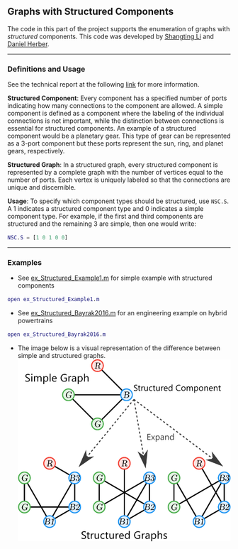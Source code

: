 ## Graphs with Structured Components

The code in this part of the project supports the enumeration of graphs with *structured* components.
This code was developed by [Shangting Li](https://github.com/shangtingli) and [Daniel Herber](https://github.com/danielrherber).

---
### Definitions and Usage
See the technical report at the following [link](https://ise.illinois.edu/undergraduate/research-experience/reu-projects/enumeration-of-design-architecture.pdf) for more information.

**Structured Component**: Every component has a specified number of ports indicating how many connections to the component are allowed. A simple component is defined as a component where the labeling of the individual connections is not important, while the distinction between connections is essential for structured components. An example of a structured component would be a planetary gear. This type of gear can be represented as a 3-port component but these ports represent the sun, ring, and planet gears, respectively.

**Structured Graph**: In a structured graph, every structured component is represented by a complete graph with the number of vertices equal to the number of ports. Each vertex is uniquely labeled so that the connections are unique and discernible.

**Usage**: To specify which component types should be structured, use ```NSC.S```. A 1 indicates a structured component type and 0 indicates a simple component type. For example, if the first and third components are structured and the remaining 3 are simple, then one would write:
```matlab
NSC.S = [1 0 1 0 0]
```

---
### Examples
* See [ex_Structured_Example1.m](../examples/structured/ex_Structured_Example1.m) for simple example with structured components
```matlab
open ex_Structured_Example1.m
```
* See [ex_Structured_Bayrak2016.m](../examples/structured/ex_Structured_Bayrak2016.m) for an engineering example on hybrid powertrains
```matlab
open ex_Structured_Bayrak2016.m
```
* The image below is a visual representation of the difference between simple and structured graphs.
![structured.svg](optional/structured.svg)
